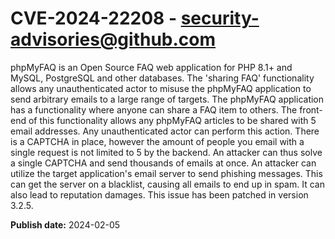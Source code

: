 # CVE-2024-22208 - security-advisories@github.com

phpMyFAQ is an Open Source FAQ web application for PHP 8.1+ and MySQL, PostgreSQL and other databases. The 'sharing FAQ' functionality allows any unauthenticated actor to misuse the phpMyFAQ application to send arbitrary emails to a large range of targets. The phpMyFAQ application has a functionality where anyone can share a FAQ item to others. The front-end of this functionality allows any phpMyFAQ articles to be shared with 5 email addresses. Any unauthenticated actor can perform this action. There is a CAPTCHA in place, however the amount of people you email with a single request is not limited to 5 by the backend. An attacker can thus solve a single CAPTCHA and send thousands of emails at once. An attacker can utilize the target application's email server to send phishing messages. This can get the server on a blacklist, causing all emails to end up in spam. It can also lead to reputation damages. This issue has been patched in version 3.2.5.

**Publish date:** 2024-02-05
